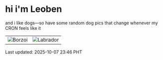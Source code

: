 # hi i'm Leoben

and i like dogs—so have some random dog pics that change whenever my CRON feels like it

|  |  |
|--------|----------|
| ![Borzoi](https://random-dog-vercel.vercel.app/api/random-borzoi?v=1759851961) | ![Labrador](https://random-dog-vercel.vercel.app/api/random-labrador?v=1759851961) |

Last updated: 2025-10-07 23:46 PHT
